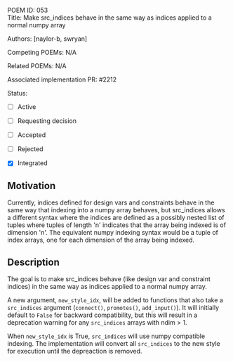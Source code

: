 POEM ID: 053  
Title: Make src_indices behave in the same way as indices applied to a normal numpy array  

Authors: [naylor-b, swryan]  

Competing POEMs: N/A  

Related POEMs: N/A  

Associated implementation PR: #2212  

Status:  

- [ ] Active  
- [ ] Requesting decision  
- [ ] Accepted  
- [ ] Rejected  
- [x] Integrated  


## Motivation  

Currently, indices defined for design vars and constraints behave in the same way that indexing into a numpy array behaves,
but src_indices allows a different syntax where the indices are defined as a possibly nested list of tuples where tuples of
length 'n' indicates that the array being indexed is of dimension 'n'. The equivalent numpy indexing syntax would be a tuple
of index arrays, one for each dimension of the array being indexed.  


## Description  

The goal is to make src_indices behave (like design var and constraint indices) in the same way as indices applied to a normal
numpy array. 

A new argument, `new_style_idx`, will be added to functions that also take a `src_indices` argument (`connect()`, 
`promotes()`, `add_input()`). It will initially default to `False` for backward compatibility, but this will result in a
deprecation warning for any `src_indices` arrays with ndim > 1. 

When `new_style_idx` is True, `src_indices` will use numpy compatible indexing.  The implementation will convert all 
`src_indices` to the new style for execution until the depreaction is removed.

